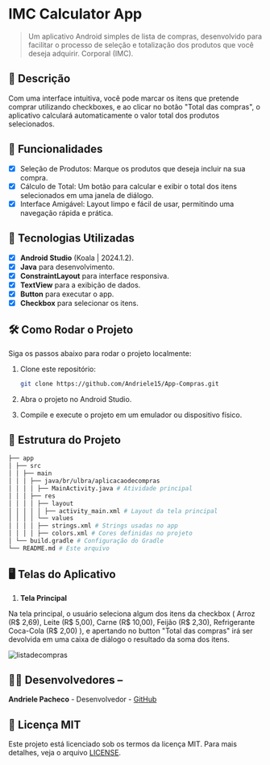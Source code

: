 
# **IMC Calculator App**

> Um aplicativo Android simples de lista de compras, desenvolvido para facilitar o processo de seleção e totalização dos produtos que você deseja adquirir.
Corporal (IMC).

## 📱 Descrição

Com uma interface intuitiva, você pode marcar os itens que pretende comprar utilizando checkboxes,
e ao clicar no botão "Total das compras", o aplicativo calculará automaticamente o valor total dos produtos selecionados.

## 🔧 Funcionalidades

- [x] Seleção de Produtos: Marque os produtos que deseja incluir na sua compra.
- [x] Cálculo de Total: Um botão para calcular e exibir o total dos itens selecionados em uma janela de diálogo.
- [x] Interface Amigável: Layout limpo e fácil de usar, permitindo uma navegação rápida e prática.

## 🚀 Tecnologias Utilizadas

- [x] **Android Studio** (Koala | 2024.1.2).
- [x] **Java** para desenvolvimento.
- [x] **ConstraintLayout** para interface responsiva.
- [x] **TextView** para a exibição de dados.
- [x] **Button**   para executar o app.
- [X] **Checkbox** para selecionar os itens. 

## 🛠️ Como Rodar o Projeto

Siga os passos abaixo para rodar o projeto localmente:

1. Clone este repositório:

    ```bash
    git clone https://github.com/Andriele15/App-Compras.git

    ```

2. Abra o projeto no Android Studio.
3. Compile e execute o projeto em um emulador ou dispositivo físico.

## 📂 Estrutura do Projeto
```bash
├── app
│ ├── src
│ │ ├── main
│ │ │ ├── java/br/ulbra/aplicacaodecompras
│ │ │ │ ├── MainActivity.java # Atividade principal 
│ │ │ ├── res
│ │ │ │ ├── layout
│ │ │ │ │ ├── activity_main.xml # Layout da tela principal
│ │ │ │ └── values
│ │ │ │ ├── strings.xml # Strings usadas no app
│ │ │ │ ├── colors.xml # Cores definidas no projeto
│ └── build.gradle # Configuração do Gradle
└── README.md # Este arquivo
```

 
 ## 🖥️ Telas do Aplicativo

1. **Tela Principal**
 
Na tela principal, o usuário seleciona algum dos itens da checkbox ( Arroz (R$ 2,69), Leite (R$ 5,00), Carne (R$ 10,00), Feijão (R$ 2,30), Refrigerante Coca-Cola (R$ 2,00) ), 
e apertando no button "Total das compras" irá ser devolvida em uma caixa de diálogo o resultado da soma dos itens.
 
![listadecompras](https://github.com/user-attachments/assets/a99b79c1-9a1e-4de8-8620-f9f125a31615)
 
## 👨‍💻 Desenvolvedores –

**Andriele Pacheco** - Desenvolvedor - [GitHub](https://github.com/Andriele15)
 
 ## 📄 Licença MIT
 
Este projeto está licenciado sob os termos da licença MIT. 
Para mais
detalhes, veja o arquivo [LICENSE](LICENSE).
